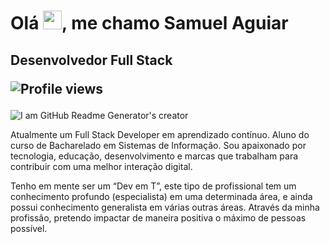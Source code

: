 <h1 align="left">Olá <img src="https://raw.githubusercontent.com/kaueMarques/kaueMarques/master/hi.gif" width="30px">, me chamo Samuel Aguiar</h1>

## Desenvolvedor Full Stack <p align="rigth"> <img src="https://komarev.com/ghpvc/?username=devsamuelaguiar&color=orange" alt="Profile views" /> </p>

![I am GitHub Readme Generator's creator](https://s3.us-west-2.amazonaws.com/secure.notion-static.com/6ffa76e7-cb40-4258-b9f3-8f62aa58c836/Banner_GitHub_-_Verso_03_-_%28Verso_Opcional%29_-_Copia.png?X-Amz-Algorithm=AWS4-HMAC-SHA256&X-Amz-Content-Sha256=UNSIGNED-PAYLOAD&X-Amz-Credential=AKIAT73L2G45EIPT3X45%2F20221030%2Fus-west-2%2Fs3%2Faws4_request&X-Amz-Date=20221030T144035Z&X-Amz-Expires=86400&X-Amz-Signature=d62207a8dd9650ce220624bdceb4c84b04f3364ad3d096cff57662b2c4661d15&X-Amz-SignedHeaders=host&response-content-disposition=filename%3D%22Banner%2520GitHub%2520-%2520Vers%25C3%25A3o%252003%2520-%2520%28Vers%25C3%25A3o%2520Opcional%29%2520-%2520Copia.png%22&x-id=GetObject)

Atualmente um Full Stack Developer em aprendizado contínuo. Aluno do curso de Bacharelado em Sistemas de Informação. Sou apaixonado por tecnologia, educação, desenvolvimento e marcas que trabalham para contribuir com uma melhor interação digital.

Tenho em mente ser um “Dev em T”, este tipo de profissional tem um conhecimento profundo (especialista) em uma determinada área, e ainda possui conhecimento generalista em várias outras áreas. Através da minha profissão, pretendo impactar de maneira positiva o máximo de pessoas possível.

























